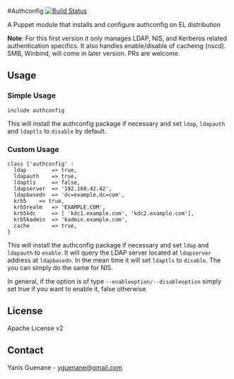 #Authconfig [![Build Status](https://travis-ci.org/Spredzy/puppet-authconfig.png)](https://travis-ci.org/Spredzy/puppet-authconfig)

A Puppet module that installs and configure authconfig on EL distribution

**Note**: For this first version it only manages LDAP, NIS, and Kerberos related authentication specifics.  It also handles enable/disable of cacheing (nscd).
          SMB, Winbind, will come in later version. PRs are welcome.

## Usage

### Simple Usage

    include authconfig

This will install the authconfig package if necessary and set `ldap`, `ldapauth` and `ldaptls` to `disable` by default.

### Custom Usage

    class {'authconfig' :
      ldap        => true,
      ldapauth    => true,
      ldaptls     => false,
      ldapserver  => '192.168.42.42',
      ldapbasedn  => 'dc=example,dc=com',
      krb5	  => true,
      krb5realm   => 'EXAMPLE.COM',
      krb5kdc     => [ 'kdc1.example.com', 'kdc2.example.com'],
      krb5kadmin  => 'kadmin.example.com',
      cache 	  => true,
    }

This will install the authconfig package if necessary and set `ldap` and `ldapauth` to `enable`. It will query the LDAP server located at `ldapserver` address at `ldapbasedn`.
In the mean time it will set `ldaptls` to `disable`. The you can simply do the same for NIS.

In general, if the option is of type `--enableoption/--disableoption` simply set true if you want to enable it, false otherwise.

## License

Apache License v2


## Contact

Yanis Guenane - yguenane@gmail.com
